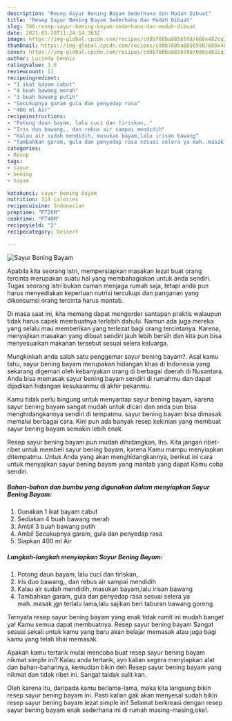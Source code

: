 ```yaml
---
description: "Resep Sayur Bening Bayam Sederhana dan Mudah Dibuat"
title: "Resep Sayur Bening Bayam Sederhana dan Mudah Dibuat"
slug: 786-resep-sayur-bening-bayam-sederhana-dan-mudah-dibuat
date: 2021-05-20T11:24:14.363Z
image: https://img-global.cpcdn.com/recipes/cd8b788ba8856598/680x482cq70/sayur-bening-bayam-foto-resep-utama.jpg
thumbnail: https://img-global.cpcdn.com/recipes/cd8b788ba8856598/680x482cq70/sayur-bening-bayam-foto-resep-utama.jpg
cover: https://img-global.cpcdn.com/recipes/cd8b788ba8856598/680x482cq70/sayur-bening-bayam-foto-resep-utama.jpg
author: Lucinda Dennis
ratingvalue: 3.6
reviewcount: 11
recipeingredient:
- "1 ikat bayam cabut"
- "4 buah bawang merah"
- "3 buah bawang putih"
- "Secukupnya garam gula dan penyedap rasa"
- "400 ml Air"
recipeinstructions:
- "Potong daun bayam, lalu cuci dan tiriskan,."
- "Iris duo bawang,, dan rebus air sampai mendidih"
- "Kalau air sudah mendidih, masukan bayam,lalu irisan bawang"
- "Tambahkan garam, gula dan penyedap rasa sesuai selera ya mah..masak jgn terlalu lama,lalu sajikan beri taburan bawang goreng"
categories:
- Resep
tags:
- sayur
- bening
- bayam

katakunci: sayur bening bayam 
nutrition: 114 calories
recipecuisine: Indonesian
preptime: "PT26M"
cooktime: "PT40M"
recipeyield: "2"
recipecategory: Dessert

---
```



![Sayur Bening Bayam](https://img-global.cpcdn.com/recipes/cd8b788ba8856598/680x482cq70/sayur-bening-bayam-foto-resep-utama.jpg)

Apabila kita seorang istri, mempersiapkan masakan lezat buat orang tercinta merupakan suatu hal yang membahagiakan untuk anda sendiri. Tugas seorang istri bukan cuman menjaga rumah saja, tetapi anda pun harus menyediakan keperluan nutrisi tercukupi dan panganan yang dikonsumsi orang tercinta harus mantab.

Di masa  saat ini, kita memang dapat mengorder santapan praktis walaupun tidak harus capek membuatnya terlebih dahulu. Namun ada juga mereka yang selalu mau memberikan yang terlezat bagi orang tercintanya. Karena, menyajikan masakan yang dibuat sendiri jauh lebih bersih dan kita pun bisa menyesuaikan makanan tersebut sesuai selera keluarga. 



Mungkinkah anda salah satu penggemar sayur bening bayam?. Asal kamu tahu, sayur bening bayam merupakan hidangan khas di Indonesia yang sekarang digemari oleh kebanyakan orang di berbagai daerah di Nusantara. Anda bisa memasak sayur bening bayam sendiri di rumahmu dan dapat dijadikan hidangan kesukaanmu di akhir pekanmu.

Kamu tidak perlu bingung untuk menyantap sayur bening bayam, karena sayur bening bayam sangat mudah untuk dicari dan anda pun bisa menghidangkannya sendiri di tempatmu. sayur bening bayam bisa dimasak memalui berbagai cara. Kini pun ada banyak resep kekinian yang membuat sayur bening bayam semakin lebih enak.

Resep sayur bening bayam pun mudah dihidangkan, lho. Kita jangan ribet-ribet untuk membeli sayur bening bayam, karena Kamu mampu menyiapkan ditempatmu. Untuk Anda yang akan menghidangkannya, berikut ini cara untuk menyajikan sayur bening bayam yang mantab yang dapat Kamu coba sendiri.

<!--inarticleads1-->

##### Bahan-bahan dan bumbu yang digunakan dalam menyiapkan Sayur Bening Bayam:

1. Gunakan 1 ikat bayam cabut
1. Sediakan 4 buah bawang merah
1. Ambil 3 buah bawang putih
1. Ambil Secukupnya garam, gula dan penyedap rasa
1. Siapkan 400 ml Air




<!--inarticleads2-->

##### Langkah-langkah menyiapkan Sayur Bening Bayam:

1. Potong daun bayam, lalu cuci dan tiriskan,.
1. Iris duo bawang,, dan rebus air sampai mendidih
1. Kalau air sudah mendidih, masukan bayam,lalu irisan bawang
1. Tambahkan garam, gula dan penyedap rasa sesuai selera ya mah..masak jgn terlalu lama,lalu sajikan beri taburan bawang goreng




Ternyata resep sayur bening bayam yang enak tidak rumit ini mudah banget ya! Kamu semua dapat membuatnya. Resep sayur bening bayam Sangat sesuai sekali untuk kamu yang baru akan belajar memasak atau juga bagi kamu yang telah lihai memasak.

Apakah kamu tertarik mulai mencoba buat resep sayur bening bayam nikmat simple ini? Kalau anda tertarik, ayo kalian segera menyiapkan alat dan bahan-bahannya, kemudian bikin deh Resep sayur bening bayam yang nikmat dan tidak ribet ini. Sangat taidak sulit kan. 

Oleh karena itu, daripada kamu berlama-lama, maka kita langsung bikin resep sayur bening bayam ini. Pasti kalian gak akan menyesal sudah bikin resep sayur bening bayam lezat simple ini! Selamat berkreasi dengan resep sayur bening bayam enak sederhana ini di rumah masing-masing,oke!.

